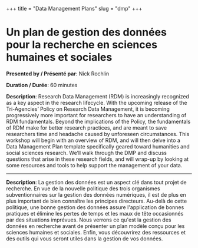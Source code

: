 +++
title = "Data Management Plans"
slug = "dmp"
+++

# Un plan de gestion des données pour la recherche en sciences humaines et sociales

**Presented by / Présenté par**: Nick Rochlin

**Duration / Durée**: 60 minutes

**Description**: Research Data Management (RDM) is increasingly recognized as a key aspect in the research
  lifecycle. With the upcoming release of the Tri-Agencies’ Policy on Research Data Management, it is becoming
  progressively more important for researchers to have an understanding of RDM fundamentals. Beyond the implications of
  the Policy, the fundamentals of RDM make for better research practices, and are meant to save researchers time and
  headache caused by unforeseen circumstances. This workshop will begin with an overview of RDM, and will then delve
  into a Data Management Plan template specifically geared toward humanities and social sciences research. We’ll walk
  through the DMP and discuss questions that arise in these research fields, and will wrap-up by looking at some
  resources and tools to help support the management of your data.

---

**Description**: La gestion des données est un aspect clé dans tout projet de recherche. En vue de la nouvelle politique
  des trois organismes subventionnaires sur la gestion des données numériques, il est de plus en plus important de bien
  connaître les principes directeurs. Au-delà de cette politique, une bonne gestion des données assure l'application de
  bonnes pratiques et élimine les pertes de temps et les maux de tête occasionnés par des situations imprévues. Nous
  verrons ce qu'est la gestion des données en recherche avant de présenter un plan modèle conçu pour les sciences
  humaines et sociales. Enfin, vous découvrirez des ressources et des outils qui vous seront utiles dans la gestion de
  vos données.
